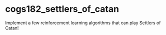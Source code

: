 # cogs182_settlers_of_catan
Implement a few reinforcement learning algorithms that can play Settlers of Catan!
